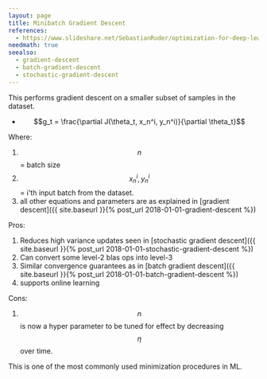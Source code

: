 ```yaml
---
layout: page
title: Minibatch Gradient Descent
references:
  - https://www.slideshare.net/SebastianRuder/optimization-for-deep-learning
needmath: true
seealso:
  - gradient-descent
  - batch-gradient-descent
  - stochastic-gradient-descent
---
```

This performs gradient descent on a smaller subset of samples in the dataset.

* $$g_t = \frac{\partial J(\theta_t, x_n^i, y_n^i)}{\partial \theta_t}$$

Where:
1. $$n$$ = batch size
2. $$x_n^i, y_n^i$$ = i'th input batch from the dataset.
3. all other equations and parameters are as explained in
   [gradient descent]({{ site.baseurl }}{% post_url 2018-01-01-gradient-descent %})

Pros:
1. Reduces high variance updates seen in
   [stochastic gradient descent]({{ site.baseurl }}{% post_url 2018-01-01-stochastic-gradient-descent %})
2. Can convert some level-2 blas ops into level-3
3. Similar convergence guarantees as in
   [batch gradient descent]({{ site.baseurl }}{% post_url 2018-01-01-batch-gradient-descent %})
4. supports online learning

Cons:
1. $$n$$ is now a hyper parameter to be tuned for effect by decreasing $$\eta$$
   over time.

This is one of the most commonly used minimization procedures in ML.
